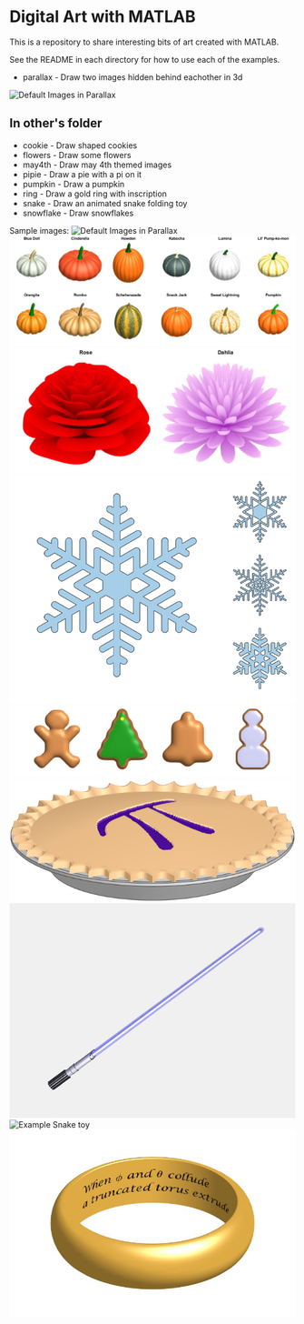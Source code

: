 # Digital Art with MATLAB

This is a repository to share interesting bits of art created with MATLAB.

See the README in each directory for how to use each of the examples.

- parallax - Draw two images hidden behind eachother in 3d

![Default Images in Parallax](./parallax/parallax_demo.gif)

## In other's folder

- cookie - Draw shaped cookies
- flowers - Draw some flowers
- may4th - Draw may 4th themed images
- pipie - Draw a pie with a pi on it
- pumpkin - Draw a pumpkin
- ring - Draw a gold ring with inscription
- snake - Draw an animated snake folding toy
- snowflake - Draw snowflakes

Sample images:
![Default Images in Parallax](./parallax/parallax_demo.gif)
![Example Punkin Breeds](./pumpkin/punkin_tiles.jpg)
![Example Flowers](./flowers/flower_tiles.jpg)
![Example Snowflake](./snowflake/flaketilesh.png)
![Example Cookie](./cookie/cookie_tiles.png)
![Example PiPie](./pipie/PiPie.png)
![Example May 4th doodle](./may4th/may4th.png)
![Example Snake toy](./snake/animatedsnake.gif)
![Example Ring with Pun](./ring/pun-ring.jpg)
